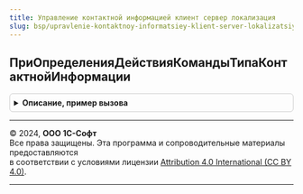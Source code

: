 ```yaml
---
title: Управление контактной информацией клиент сервер локализация
slug: bsp/upravlenie-kontaktnoy-informatsiey-klient-server-lokalizatsiya
---
```



## ПриОпределенияДействияКомандыТипаКонтактнойИнформации
<details style="margin: 1em 0; padding: 0.5em; border: 1px solid #ccc; border-radius: 6px;">

<summary style="font-weight: bold; cursor: pointer;">Описание, пример вызова</summary>

```bsl

// При определении вида действия команды типа контактной информации.
//
// Параметры:
//  Действие - Строка - действие команды
//  ВидДействия - Строка - вид действия команды. Например, "ПоказатьНаКарте".
//
Процедура ПриОпределенияДействияКомандыТипаКонтактнойИнформации(Действие, ВидДействия) Экспорт
```

Пример вызова
```bsl
УправлениеКонтактнойИнформациейКлиентСерверЛокализация.ПриОпределенияДействияКомандыТипаКонтактнойИнформации(Действие, ВидДействия) 
```
</details>

---

© 2024, **ООО 1С-Софт**  
Все права защищены. Эта программа и сопроводительные материалы предоставляются  
в соответствии с условиями лицензии [Attribution 4.0 International (CC BY 4.0)](https://creativecommons.org/licenses/by/4.0/legalcode).

---
